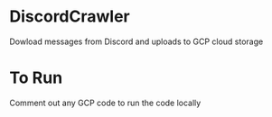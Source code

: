 # DiscordCrawler
Dowload messages from Discord and uploads to GCP cloud storage

# To Run
Comment out any GCP code to run the code locally
